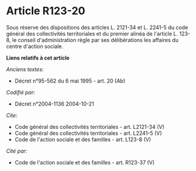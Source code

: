 # Article R123-20

Sous réserve des dispositions des articles L. 2121-34 et L. 2241-5 du code général des collectivités territoriales et du
premier alinéa de l'article L. 123-8, le conseil d'administration règle par ses délibérations les affaires du centre d'action
sociale.

**Liens relatifs à cet article**

_Anciens textes_:

  - Décret n°95-562 du 6 mai 1995 - art. 20 (Ab)

_Codifié par_:

  - Décret n°2004-1136 2004-10-21

_Cite_:

  - Code général des collectivités territoriales - art. L2121-34 (V)
  - Code général des collectivités territoriales - art. L2241-5 (V)
  - Code de l'action sociale et des familles - art. L123-8 (V)

_Cité par_:

  - Code de l'action sociale et des familles - art. R123-37 (V)
